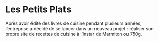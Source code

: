 # Les Petits Plats

 Après avoir édité des livres de cuisine pendant plusieurs années, l’entreprise a décidé de se lancer dans un nouveau projet : réaliser son propre site de recettes de cuisine à l’instar de Marmiton ou 750g.  